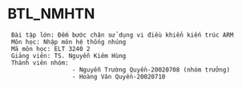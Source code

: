 # BTL_NMHTN
     Bài tập lớn: Đếm bước chân sử dụng vi điều khiển kiến trúc ARM
     Môn học: Nhập môn hệ thống nhúng
     Mã môn học: ELT 3240 2
     Giảng viên: TS. Nguyễn Kiêm Hùng
     Thành viên nhóm: 
                      - Nguyễn Trường Quyền-20020708 (nhóm trưởng)
                      - Hoàng Văn Quyền-20020710
